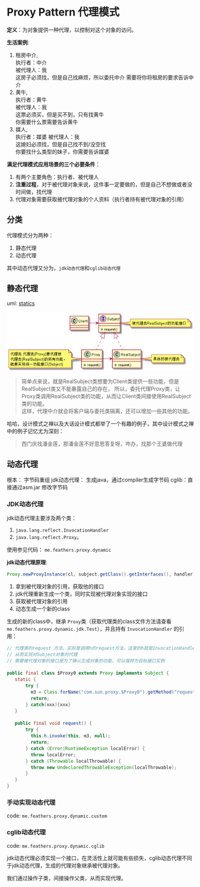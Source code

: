 # Proxy Pattern 代理模式

**定义**：为对象提供一种代理，以控制对这个对象的访问。

**生活案例**:  
1. 租房中介,  
    执行者：中介   
    被代理人：我  
    这房子必须找，但是自己找麻烦，所以委托中介
    需要将你将租房的要求告诉中介  
2. 黄牛,  
    执行者：黄牛  
    被代理人：我  
    这票必须买，但是买不到，只有找黄牛  
    你需要什么票需要告诉黄牛
3. 媒人,  
    执行者：媒婆 被代理人：我  
    这媳妇必须找，但是自己找不到/没空找  
    你要找什么类型的妹子，你需要告诉媒婆  

**满足代理模式应用场景的三个必要条件**：
1. 有两个主要角色：执行者、被代理人
2. **注重过程**，对于被代理对象来说，这件事一定要做的，但是自己不想做或者没时间做，找代理
3. 代理对象需要获取被代理对象的个人资料（执行者持有被代理对象的引用）


## 分类
代理模式分为两种： 
1. 静态代理
2. 动态代理

其中动态代理又分为，`jdk动态代理`和`cglib动态代理`

## 静态代理

uml: [statics](uml/proxy.puml)

![](art/.README_images/134bfa6d.png)

> 简单点来说，就是RealSubject类想要为Client类提供一些功能，但是RealSubject类又不能暴露自己的存在，
> 所以，委托代理Proxy类，让Proxy类调用RealSubject类的功能，从而让Client类间接使用RealSubject类的功能。  
> 这样，代理中介就会将客户端与委托类隔离，还可以增加一些其他的功能。

哈哈，设计模式之禅以及大话设计模式都举了一个有趣的例子，其中设计模式之禅中的例子记忆尤为深刻：
> 西门庆找潘金莲，那潘金莲不好意思答复呀，咋办，找那个王婆做代理

## 动态代理

根本： 字节码重组
jdk动态代理： 生成java，通过compiler生成字节码
cglib：直接通过asm.jar 修改字节码

### JDK动态代理
jdk动态代理主要涉及两个类：
1. `java.lang.reflect.InvocationHandler`
2. `java.lang.reflect.Proxy`。

使用参见代码： `me.feathers.proxy.dynamic`

**jdk动态代理原理**:

```java
Proxy.newProxyInstance(cl, subject.getClass().getInterfaces(), handler);
```

1. 拿到被代理对象的引用，获取他的接口
2. jdk代理重新生成一个类，同时实现被代理对象实现的接口
3. 获取被代理对象的引用
4. 动态生成一个新的class 

生成的新的class中，继承 `Proxy`类（获取代理类的class文件方法请查看`me.feathers.proxy.dynamic.jdk.Test`），并且持有 `InvocationHandler` 的引用：

```java
// 代理类的request 方法，实际是调用h的request方法，这里的h就是InvocationHandler
// 从而实现对Subject对象的代理
// 需要被代理对象的接口是为了确认生成对象的功能，可以强转为目标接口实例

public final class $Proxy0 extends Proxy implements Subject {
   static {
       try {
         m3 = Class.forName("com.sun.proxy.$Proxy0").getMethod("request", new Class[0]);
         return;
       } catch(xxx){xxx}
   }
   
   public final void request() {
       try {
         this.h.invoke(this, m3, null);
         return;
       } catch (Error|RuntimeException localError) {
         throw localError;
       } catch (Throwable localThrowable) {
         throw new UndeclaredThrowableException(localThrowable);
       }
   } 
}
```


### 手动实现动态代理

code: `me.feathers.proxy.dynamic.custom`

### cglib动态代理

code: `me.feathers.proxy.dynamic.cglib`

jdk动态代理必须实现一个接口，在灵活性上就可能有些损失，cglib动态代理不同于jdk动态代理，生成的代理对象继承被代理对象。  

我们通过操作子类，间接操作父类，从而实现代理。
